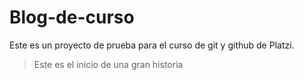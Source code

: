 # Blog-de-curso
Este es un proyecto de prueba para el curso de git y github de Platzi.

> Este es el inicio de una gran historia



